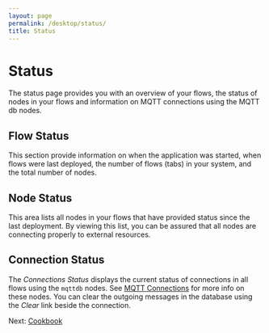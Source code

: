 ```yaml
---
layout: page
permalink: /desktop/status/
title: Status
---
```

# Status

The status page provides you with an overview of your flows, the status of nodes in your flows and information on MQTT connections using the MQTT db nodes.

## Flow Status

This section provide information on when the application was started, when flows were last deployed, the number of flows (tabs) in your system, and the total number of nodes.

## Node Status

This area lists all nodes in your flows that have provided status since the last deployment.  By viewing this list, you can be assured that all nodes are connecting properly to external resources.

## Connection Status

The *Connections Status* displays the current status of connections in all flows using the `mqttdb` nodes.  See [MQTT Connections](/desktop/connections/) for more info on these nodes.  You can clear the outgoing messages in the database using the *Clear* link beside the connection.

Next: [Cookbook](/desktop/cookbook)